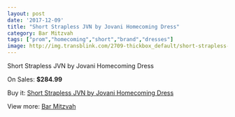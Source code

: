```yaml
---
layout: post
date: '2017-12-09'
title: "Short Strapless JVN by Jovani Homecoming Dress"
category: Bar Mitzvah
tags: ["prom","homecoming","short","brand","dresses"]
image: http://img.transblink.com/2709-thickbox_default/short-strapless-jvn-by-jovani-homecoming-dress.jpg
---
```

Short Strapless JVN by Jovani Homecoming Dress

On Sales: **$284.99**
<a href="https://www.transblink.com/en/bar-mitzvah/868-short-strapless-jvn-by-jovani-homecoming-dress.html"><amp-img layout="responsive" width="600" height="600" src="//img.transblink.com/2709-thickbox_default/short-strapless-jvn-by-jovani-homecoming-dress.jpg" alt="Short Strapless JVN by Jovani Homecoming Dress 0" /></a>
<a href="https://www.transblink.com/en/bar-mitzvah/868-short-strapless-jvn-by-jovani-homecoming-dress.html"><amp-img layout="responsive" width="600" height="600" src="//img.transblink.com/2713-thickbox_default/short-strapless-jvn-by-jovani-homecoming-dress.jpg" alt="Short Strapless JVN by Jovani Homecoming Dress 1" /></a>
<a href="https://www.transblink.com/en/bar-mitzvah/868-short-strapless-jvn-by-jovani-homecoming-dress.html"><amp-img layout="responsive" width="600" height="600" src="//img.transblink.com/2712-thickbox_default/short-strapless-jvn-by-jovani-homecoming-dress.jpg" alt="Short Strapless JVN by Jovani Homecoming Dress 2" /></a>
<a href="https://www.transblink.com/en/bar-mitzvah/868-short-strapless-jvn-by-jovani-homecoming-dress.html"><amp-img layout="responsive" width="600" height="600" src="//img.transblink.com/2711-thickbox_default/short-strapless-jvn-by-jovani-homecoming-dress.jpg" alt="Short Strapless JVN by Jovani Homecoming Dress 3" /></a>
<a href="https://www.transblink.com/en/bar-mitzvah/868-short-strapless-jvn-by-jovani-homecoming-dress.html"><amp-img layout="responsive" width="600" height="600" src="//img.transblink.com/2710-thickbox_default/short-strapless-jvn-by-jovani-homecoming-dress.jpg" alt="Short Strapless JVN by Jovani Homecoming Dress 4" /></a>

Buy it: [Short Strapless JVN by Jovani Homecoming Dress](https://www.transblink.com/en/bar-mitzvah/868-short-strapless-jvn-by-jovani-homecoming-dress.html "Short Strapless JVN by Jovani Homecoming Dress")

View more: [Bar Mitzvah](https://www.transblink.com/en/2-bar-mitzvah "Bar Mitzvah")